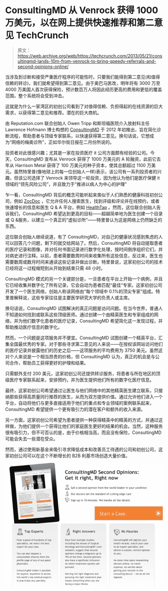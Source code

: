 # ConsultingMD 从 Venrock 获得 1000 万美元，以在网上提供快速推荐和第二意见 TechCrunch

> 原文：<https://web.archive.org/web/https://techcrunch.com/2013/05/21/consultingmd-lands-10m-from-venrock-to-bring-speedy-referrals-and-second-opinions-online/>

当涉及到诊断和接受严重医疗程序的可能性时，只要我们能得到第二意见(和值得信赖的转诊)，我们就希望得到第二意见。由于奥巴马医改，明年将有 3000 万至 4000 万美国人首次获得保险，预计数百万人将因此经历更高的费用和更低的覆盖范围，整个系统将会受到冲击。

这就是为什么一家湾区的初创公司看到了对值得信赖、负担得起的在线资源的巨大需求，以获得第二意见和推荐。潜在的巨大商机。

由 Reputation.com 联合创始人 Owen Tripp 和斯坦福医院介入放射科主任 Lawrence Hofmann 博士构想的 [ConsultingMD](https://web.archive.org/web/20221225060022/http://www.consultingmd.com/) 于 2012 年初推出，旨在简化诊断流程，帮助患者与顶级专家联系，以快速获得第二意见。换句话说，它想成为“网络的梅奥诊所”，正如华尔街日报在二月份所说的。

投资者对此很感兴趣；尤其是一家在投资医疗 it 公司方面颇有经验的公司。今天，ConsultingMD 宣布从 Venrock 获得了 1000 万美元的 A 轮融资，此前它去年从 Harrison Metal 获得了 100 万美元的种子资本，使其总额超过 1100 万美元。虽然特里普(像地球上的每一位创始人一样)表示，该公司有一系列投资者的兴趣，但该公司选择了 Venrock 来领导这一轮投资，因为他认为他们是医疗保健 it 领域的“领先风险公司”，并且致力于“推进以病人为中心的护理”

乍一看，ConsultingMD 背后的概念可能听起来类似于人们熟悉的健康科技初创公司，例如 [ZocDoc](https://web.archive.org/web/20221225060022/http://www.zocdoc.com/) ，它允许任何人搜索医生，找到评级和评论并在线预约，或者快速增长的信息和医生 Q & A 平台，例如 [HealthTap](https://web.archive.org/web/20221225060022/https://www.healthtap.com/) 。然而，这位联合创始人告诉我们，ConsultingMD 希望达到更高的目标——超越简单地为医生创建一个目录或 Q &服务，以建立一个真正的“虚拟诊所”——特里普认为这是网络上仍然缺乏的东西。

这位联合创始人继续说道，有了 ConsultingMD，对自己的健康状况感到焦虑的人可以回答几个问题，剩下的就交给网站了。然后，ConsultingMD 将自动提取患者的医疗记录和图像，并对任何书面记录进行数字化处理，按时间倒序组织它们，并对病史进行注释。以前，患者需要数周时间来收集所有这些信息，反过来，医生也需要数周或数月时间来通读这些记录并做出诊断。特里普说，这家初创公司的技术已经将这一过程缩短到从开始到结束只需 48 小时。

ConsultingMD 模式的另一个关键部分是，一旦患者在平台上开始一个病例，并且它已经收集并数字化了所有记录，它会自动为患者匹配“最佳”专家。这家初创公司开发了一个医生网络，创始人称该网络由“每个领域中 0.1%的顶尖专家”组成。特里普解释说，这些专家往往是主要医学研究大学的负责人或主席。

换句话说，ConsultingMD 试图解决的真正问题是访问问题。在当今世界，普通人不知道如何找到或联系这些顶级医师。通过创建一个由精英医生和专家组成的网络，并为他们数字化患者的医疗记录，ConsultingMD 希望简化这一发现过程，并帮助推动医疗信息的数字化。

然而，一个问题是这项服务并不便宜。ConsultingMD 试图创建一个精英平台，汇集全国最优秀的专家。对于那些寻求第二意见的人来说——在授权该网站访问他们的医疗记录并披露他们的历史之后——这项服务的平均费用为 3750 美元。虽然这对个人来说是一个相当昂贵的价格，但 ConsultingMD 认为，真正的机会是与公司合作，帮助员工获得更好的护理和结果。

只需额外支付 200 美元，这家初创公司还提供转诊服务，将患者与所在地区的顶级医疗专家联系起来，安排预约，并为医生提供他们所有的数字化医疗信息。

最终，这家初创公司希望通过让医生与他们网络中的其他精英医生建立联系，只接纳那些获得高质量同行推荐的医生，从而为双方提供价值。通过允许他们进入一个平台，自动将他们与更多直接适用于他们的重点和专业领域的案例联系起来，ConsultingMD 希望提供一个更有吸引力的潜在客户和额外的收入来源。

另一方面，这家初创公司希望为患者提供一种获得精英中的精英的方式，并通过这样做，为他们提供一个获得比他们的家庭医生更好的结果的机会。当然，这种服务很有吸引力，但不可否认的是，由于价格相当高，而且没有保险，ConsultingMD 可能会失去一些潜在受众。

然而，通过使用新基金来吸引寻求降低成本和改善员工待遇的公司和初创公司，这家初创公司可以在这个不断增长的 B2B 利基市场创造大量价值。

[![Screen shot 2013-05-21 at 7.15.28 AM](img/6a25df510cda61aa943b530054dccad9.png)](https://web.archive.org/web/20221225060022/https://techcrunch.com/wp-content/uploads/2013/05/screen-shot-2013-05-21-at-7-15-28-am.png)